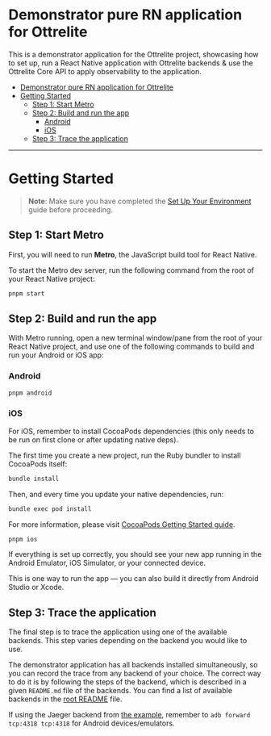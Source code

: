 # Demonstrator pure RN application for Ottrelite

This is a demonstrator application for the Ottrelite project, showcasing how to set up, run a React Native application with Ottrelite backends & use the Ottrelite Core API to apply observability to the application.

- [Demonstrator pure RN application for Ottrelite](#demonstrator-pure-rn-application-for-ottrelite)
- [Getting Started](#getting-started)
  - [Step 1: Start Metro](#step-1-start-metro)
  - [Step 2: Build and run the app](#step-2-build-and-run-the-app)
    - [Android](#android)
    - [iOS](#ios)
  - [Step 3: Trace the application](#step-3-trace-the-application)

---

# Getting Started

> **Note**: Make sure you have completed the [Set Up Your Environment](https://reactnative.dev/docs/set-up-your-environment) guide before proceeding.

## Step 1: Start Metro

First, you will need to run **Metro**, the JavaScript build tool for React Native.

To start the Metro dev server, run the following command from the root of your React Native project:

```sh
pnpm start
```

## Step 2: Build and run the app

With Metro running, open a new terminal window/pane from the root of your React Native project, and use one of the following commands to build and run your Android or iOS app:

### Android

```sh
pnpm android
```

### iOS

For iOS, remember to install CocoaPods dependencies (this only needs to be run on first clone or after updating native deps).

The first time you create a new project, run the Ruby bundler to install CocoaPods itself:

```sh
bundle install
```

Then, and every time you update your native dependencies, run:

```sh
bundle exec pod install
```

For more information, please visit [CocoaPods Getting Started guide](https://guides.cocoapods.org/using/getting-started.html).

```sh
pnpm ios
```

If everything is set up correctly, you should see your new app running in the Android Emulator, iOS Simulator, or your connected device.

This is one way to run the app — you can also build it directly from Android Studio or Xcode.

## Step 3: Trace the application

The final step is to trace the application using one of the available backends. This step varies depending on the backend you would like to use.

The demonstrator application has all backends installed simultaneously, so you can record the trace from any backend of your choice. The correct way to do it is by following the steps of the backend, which is described in a given `README.md` file of the backends. You can find a list of available backends in the [root README](../../README.md) file.

If using the Jaeger backend from [the example](../backend-jaeger/), remember to `adb forward tcp:4318 tcp:4318` for Android devices/emulators.
